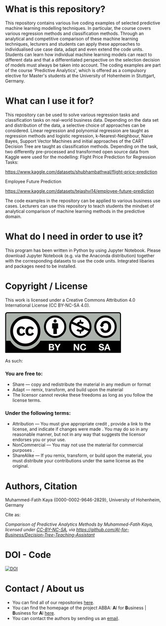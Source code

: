 # What is this repository?
This repository contains various live coding examples of selected predictive machine learning modelling techniques. In particular, the course covers various regression methods and classification methods. Through an analytical and competitive comparison of these machine learning techniques, lecturers and students can apply these approaches to individualised use case data, adapt and even extend the code units. Students can learn how individual machine learning models can react to different data and that a differentiated perspective on the selection decision of models must always be taken into account. The coding examples are part of the course 'Predictive Analytics', which is offered as a compulsory elective for Master's students at the University of Hohenheim in Stuttgart, Germany.

# What can I use it for?
This repository can be used to solve various regression tasks and classification tasks on real-world business data. Depending on the data set and distribution of the data, a selective choice of approaches can be considered. Linear regression and polynomial regression are taught as regression methods and logistic regression, k-Nearest-Neighbour, Naive Bayes, Support Vector Machines and initial approaches of the CART Decision Tree are taught as classification methods. Depending on the task, two differently pre-processed and transformed open source data from Kaggle were used for the modelling:
Flight Price Prediction for Regression Tasks:

https://www.kaggle.com/datasets/shubhambathwal/flight-price-prediction 

Employee Future Prediction

https://www.kaggle.com/datasets/tejashvi14/employee-future-prediction 

The code examples in the repository can be applied to various business use cases. Lecturers can use this repository to teach students the mindset of analytical comparison of machine learning methods in the predictive domain.

# What do I need in order to use it?
This program has been written in Python by using Jupyter Notebook. Please download Jupyter Notebook (e.g. via the Anaconda distribution) together with the corresponding datasets to use the code units. Integrated libaries and packages need to be installed.

# Copyright / License
This work is licensed under a Creative Commons Attribution 4.0 International License (CC BY-NC-SA 4.0).

![](CC-BY-NC-SA.jpg)
 
As such:

### You are free to:
* Share — copy and redistribute the material in any medium or format
* Adapt — remix, transform, and build upon the material
* The licensor cannot revoke these freedoms as long as you follow the license terms.

### Under the following terms:
* Attribution — You must give appropriate credit , provide a link to the license, and indicate if changes were made . You may do so in any reasonable manner, but not in any way that suggests the licensor endorses you or your use.
* NonCommercial — You may not use the material for commercial purposes .
* ShareAlike — If you remix, transform, or build upon the material, you must distribute your contributions under the same license as the original.


# Authors, Citation
Muhammed-Fatih Kaya {0000-0002-9646-2829}, University of Hohenheim, Germany

Cite as:

*Comparison of Predictive Analytics Methods by Muhammed-Fatih Kaya, licensed under
[CC-BY-NC-SA](https://creativecommons.org/licenses/by-nc-sa/4.0/legalcode.txt),
via https://github.com/AI-for-Business/Decision-Tree-Teaching-Assistant*

# DOI - Code
[![DOI](https://zenodo.org/badge/770928722.svg)](https://zenodo.org/doi/10.5281/zenodo.10836077)

# Contact / About us
* You can find all of our repositories [here](https://github.com/orgs/AI-for-Business/repositories).
* You can find the homepage of the project ABBA: **A**I for **B**usiness | **B**usiness for **A**I
[here](https://abba-project.de/).
* You can contact the authors by sending us an [email](mailto:abba-services@fim-rc.de).
